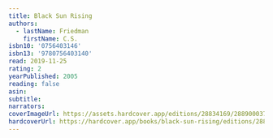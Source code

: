 ```yaml
---
title: Black Sun Rising
authors:
  - lastName: Friedman
    firstName: C.S.
isbn10: '0756403146'
isbn13: '9780756403140'
read: 2019-11-25
rating: 2
yearPublished: 2005
reading: false
asin:
subtitle:
narrators:
coverImageUrl: https://assets.hardcover.app/editions/28834169/2889000370559800.jpg
hardcoverUrl: https://hardcover.app/books/black-sun-rising/editions/28834169
---
```

